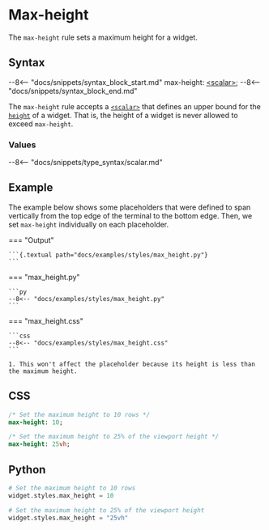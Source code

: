 # Max-height

The `max-height` rule sets a maximum height for a widget.

## Syntax

--8<-- "docs/snippets/syntax_block_start.md"
max-height: <a href="../css_types/scalar.md">&lt;scalar&gt;</a>;
--8<-- "docs/snippets/syntax_block_end.md"

The `max-height` rule accepts a [`<scalar>`](../css_types/scalar.md) that defines an upper bound for the [`height`](./height.md) of a widget.
That is, the height of a widget is never allowed to exceed `max-height`.

### Values

--8<-- "docs/snippets/type_syntax/scalar.md"

## Example

The example below shows some placeholders that were defined to span vertically from the top edge of the terminal to the bottom edge.
Then, we set `max-height` individually on each placeholder.

=== "Output"

    ```{.textual path="docs/examples/styles/max_height.py"}
    ```

=== "max_height.py"

    ```py
    --8<-- "docs/examples/styles/max_height.py"
    ```

=== "max_height.css"

    ```css
    --8<-- "docs/examples/styles/max_height.css"
    ```

    1. This won't affect the placeholder because its height is less than the maximum height.

## CSS

```sass
/* Set the maximum height to 10 rows */
max-height: 10;

/* Set the maximum height to 25% of the viewport height */
max-height: 25vh;
```

## Python

```python
# Set the maximum height to 10 rows
widget.styles.max_height = 10

# Set the maximum height to 25% of the viewport height
widget.styles.max_height = "25vh"
```
